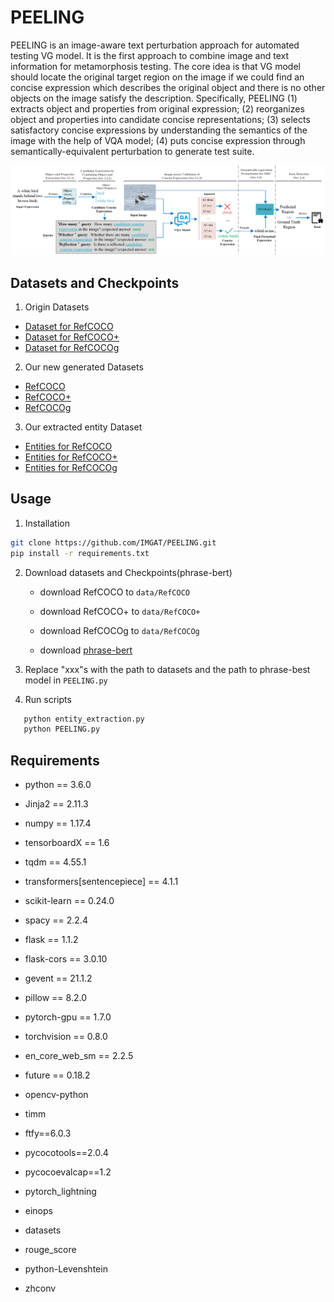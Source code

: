 # PEELING


PEELING is an image-aware text perturbation approach for automated testing VG model. It is the first approach to combine image and text information for metamorphosis testing. The core idea is that VG model should locate the original target region on the image if we could find an concise expression which describes the original object and there is no other objects on the image satisfy the description. Specifically, PEELING (1) extracts object and properties from original expression; (2) reorganizes object and properties into candidate concise representations; (3) selects satisfactory concise expressions by understanding the semantics of the image with the help of VQA model; (4) puts concise expression through semantically-equivalent perturbation to generate test suite.

![Method](method.jpg)

## Datasets and Checkpoints

1. Origin Datasets
 * <a href="https://github.com/OFA-Sys/OFA/blob/main/datasets.md"> Dataset for RefCOCO </a>
 * <a href="https://github.com/OFA-Sys/OFA/blob/main/datasets.md"> Dataset for RefCOCO+ </a>
 * <a href="https://github.com/OFA-Sys/OFA/blob/main/datasets.md"> Dataset for RefCOCOg </a>

2. Our new generated Datasets
 * <a href="https://drive.google.com/file/d/1CZ0TL1k5CjIBwY8uYD16JrEjpkifbSht/view?usp=sharing"> RefCOCO </a>
 * <a href="https://drive.google.com/file/d/1hmypB2rdu4sjsGDFa8ySmOLc3TWsdI9h/view?usp=sharing"> RefCOCO+ </a>
 * <a href="https://drive.google.com/file/d/16Q_bMuJux05vGrP50DuKpqBteqBsleT1/view?usp=sharing"> RefCOCOg </a>

3. Our extracted entity Dataset
 * <a href="https://docs.google.com/spreadsheets/d/1FSQDxa35IEocWwEmfubt8qLiCostpwcc/edit?usp=sharing&ouid=109608198492206193226&rtpof=true&sd=true"> Entities for RefCOCO </a>
 * <a href="https://docs.google.com/spreadsheets/d/1KWV9JhQpm8I-iTt0x-Yf04H6Ge-kFHvQ/edit?usp=sharing&ouid=109608198492206193226&rtpof=true&sd=true"> Entities for RefCOCO+ </a>
 * <a href="https://docs.google.com/spreadsheets/d/1_4TomBy3ckAghbH2pS5XcAORMo74HWWe/edit?usp=sharing&ouid=109608198492206193226&rtpof=true&sd=true"> Entities for RefCOCOg </a>

## Usage

1. Installation
```bash
git clone https://github.com/IMGAT/PEELING.git
pip install -r requirements.txt
```

2. Download datasets and Checkpoints(phrase-bert)
   * download RefCOCO to `data/RefCOCO`

   * download RefCOCO+ to `data/RefCOCO+`

   * download RefCOCOg to `data/RefCOCOg`

   * download <a href="https://huggingface.co/whaleloops/phrase-bert"> phrase-bert </a>

3. Replace "xxx"s with the path to datasets and the path to phrase-best model in `PEELING.py`

4. Run scripts
```bash
   python entity_extraction.py 
   python PEELING.py
```
## Requirements

- python == 3.6.0  

- Jinja2 == 2.11.3  

- numpy == 1.17.4  

- tensorboardX == 1.6  

- tqdm == 4.55.1  

- transformers[sentencepiece] == 4.1.1  

- scikit-learn == 0.24.0  

- spacy == 2.2.4  

- flask == 1.1.2  

- flask-cors == 3.0.10  

- gevent == 21.1.2  

- pillow == 8.2.0  

- pytorch-gpu == 1.7.0  

- torchvision == 0.8.0  

- en_core_web_sm == 2.2.5  

- future == 0.18.2 

- opencv-python

- timm

- ftfy==6.0.3

- pycocotools==2.0.4

- pycocoevalcap==1.2

- pytorch_lightning

- einops

- datasets

- rouge_score

- python-Levenshtein

- zhconv 







